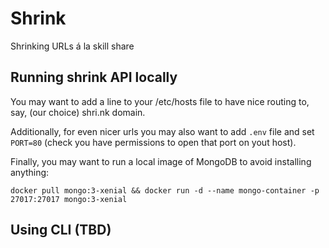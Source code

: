 # Shrink

Shrinking URLs á la skill share

## Running shrink API locally

You may want to add a line to your /etc/hosts file to have nice routing to, say, (our choice) shri.nk domain.

Additionally, for even nicer urls you may also want to add `.env` file and set `PORT=80` (check you have permissions to open that port on yout host).

Finally, you may want to run a local image of MongoDB to avoid installing anything:

`docker pull mongo:3-xenial && docker run -d --name mongo-container -p 27017:27017 mongo:3-xenial`

## Using CLI (TBD)